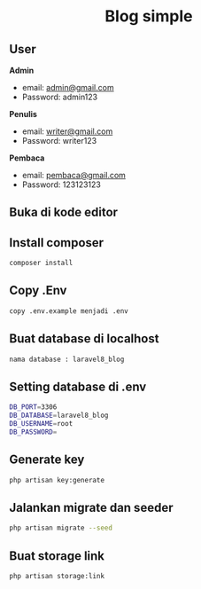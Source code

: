 <h1 align="center">Blog simple</h1>








## User

**Admin**

- email: admin@gmail.com
- Password: admin123

**Penulis**

- email: writer@gmail.com
- Password: writer123

**Pembaca**

- email: pembaca@gmail.com
- Password: 123123123




## Buka di kode editor


## Install composer

```bash
composer install
```

## Copy .Env

```bash
copy .env.example menjadi .env
```

## Buat database di localhost 

```bash
nama database : laravel8_blog
```

## Setting database di .env

```bash
DB_PORT=3306
DB_DATABASE=laravel8_blog
DB_USERNAME=root
DB_PASSWORD=
```

## Generate key

```bash
php artisan key:generate
```

## Jalankan migrate dan seeder

```bash
php artisan migrate --seed
```

## Buat storage link

```bash
php artisan storage:link
```


